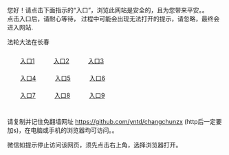 您好！请点击下面指示的“入口”，浏览此网站是安全的，且为您带来平安。。 <br/>
点击入口后，请耐心等待， 过程中可能会出现无法打开的提示，请忽略，最终会进入网站. </br>

法轮大法在长春<br/>
<div style="padding:10px"><a style="margin:20px" target="_blank" href="https://dyio3x2peuvt3.cloudfront.net/2Qpsp?qgrnpgdo" id="ccLink1" rel="nofollow">入口1</a> <a target="_blank" style="margin:20px" href="https://d2q1h8tcni4tiv.cloudfront.net/2Qpsp?hdrvufo" id="ccLink2" rel="nofollow">入口2</a> <a style="margin:20px" target="_blank" href="https://d36za0j98z1qkx.cloudfront.net/2Qpsp?grxgovys" id="ccLink3" rel="nofollow">入口3</a></div>

<div style="padding:10px" ><a style="margin:20px" target="_blank" href="https://dyio3x2peuvt3.cloudfront.net/2Qpsp?qgrnpgdo" id="ccLink4" rel="nofollow">入口4</a> <a style="margin:20px" href="https://d2q1h8tcni4tiv.cloudfront.net/2Qpsp?hdrvufo" target="_blank" id="ccLink5" rel="nofollow">入口5</a> <a style="margin:20px" href="https://d36za0j98z1qkx.cloudfront.net/2Qpsp?grxgovys" target="_blank" id="ccLink6" rel="nofollow">入口6</a></div>

<div style="padding:10px"><a style="margin:20px" target="_blank" href="https://dyio3x2peuvt3.cloudfront.net/2Qpsp?qgrnpgdo" id="ccLink7" rel="nofollow">入口7</a> <a style="margin:20px" href="https://d2q1h8tcni4tiv.cloudfront.net/2Qpsp?hdrvufo" target="_blank" id="ccLink8" rel="nofollow">入口8</a> <a style="margin:20px" target="_blank" href="https://d36za0j98z1qkx.cloudfront.net/2Qpsp?grxgovys" id="ccLink9" rel="nofollow">入口9</a></div>

<br/>



请复制并记住免翻墙网址 https://github.com/yntd/changchunzx (http后一定要加s)，在电脑或手机的浏览器均可访问。。<br/>

微信如提示停止访问该网页，须先点击右上角，选择浏览器打开。
